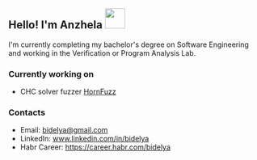 ## Hello! I'm Anzhela <img src="https://media2.giphy.com/media/JmPabUqU22FAbQYkzN/giphy.gif?cid=ecf05e471mx31ytrxkqumi8sqh8pqfjb8yyua6ohzjtcerlx&rid=giphy.gif" width="40"> 

I'm currently completing my bachelor's degree on Software Engineering and working in the Verification or Program Analysis Lab.

### Currently working on
* CHC solver fuzzer [HornFuzz](https://github.com/AnzhelaSukhanova/HornFuzz)

### Contacts
* Email: bidelya@gmail.com
* LinkedIn: www.linkedin.com/in/bidelya
* Habr Career: https://career.habr.com/bidelya

<!--
**AnzhelaSukhanova/AnzhelaSukhanova** is a ✨ _special_ ✨ repository because its `README.md` (this file) appears on your GitHub profile.

Here are some ideas to get you started:

- 🔭 I’m currently working on ...
- 🌱 I’m currently learning ...
- 👯 I’m looking to collaborate on ...
- 🤔 I’m looking for help with ...
- 💬 Ask me about ...
- 📫 How to reach me: ...
- 😄 Pronouns: ...
- ⚡ Fun fact: ...
-->

